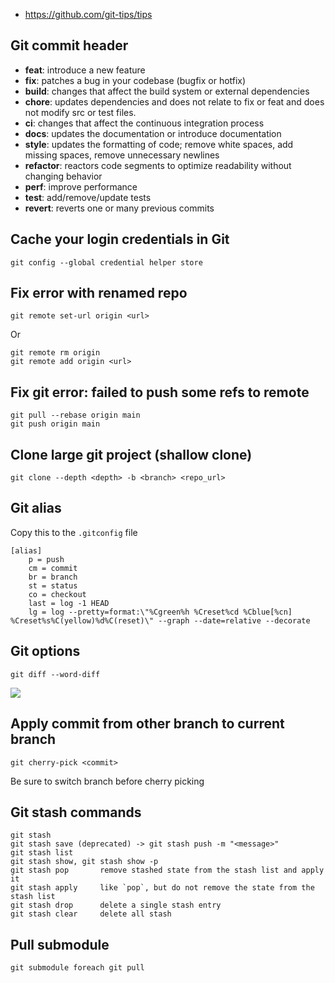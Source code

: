 - https://github.com/git-tips/tips

## Git commit header
- **feat**: introduce a new feature
- **fix**: patches a bug in your codebase (bugfix or hotfix)
- **build**: changes that affect the build system or external dependencies
- **chore**: updates dependencies and does not relate to fix or feat and does not modify src or test files.
- **ci**: changes that affect the continuous integration process
- **docs**: updates the documentation or introduce documentation
- **style**: updates the formatting of code; remove white spaces, add missing spaces, remove unnecessary newlines
- **refactor**: reactors code segments to optimize readability without changing behavior
- **perf**: improve performance
- **test**: add/remove/update tests
- **revert**: reverts one or many previous commits

## Cache your login credentials in Git

```git
git config --global credential helper store
```

## Fix error with renamed repo

```git
git remote set-url origin <url>
```
Or
```git
git remote rm origin
git remote add origin <url>
```

## Fix git error: failed to push some refs to remote

```git
git pull --rebase origin main
git push origin main
```

## Clone large git project (shallow clone)

```
git clone --depth <depth> -b <branch> <repo_url>
```


## Git alias

Copy this to the `.gitconfig` file

```git
[alias]
	p = push
	cm = commit
	br = branch
	st = status
	co = checkout
	last = log -1 HEAD
	lg = log --pretty=format:\"%Cgreen%h %Creset%cd %Cblue[%cn] %Creset%s%C(yellow)%d%C(reset)\" --graph --date=relative --decorate
```

## Git options

```git
git diff --word-diff
```
![](https://blog.gitbutler.com/content/images/size/w1000/2024/02/CleanShot-2024-02-08-at-08.19.28@2x.png)

## Apply commit from other branch to current branch

```git
git cherry-pick <commit>
```

Be sure to switch branch before cherry picking


## Git stash commands
```git
git stash
git stash save (deprecated) -> git stash push -m "<message>"
git stash list
git stash show, git stash show -p
git stash pop  		remove stashed state from the stash list and apply it
git stash apply		like `pop`, but do not remove the state from the stash list
git stash drop 		delete a single stash entry
git stash clear 	delete all stash
```

## Pull submodule
```git
git submodule foreach git pull
```